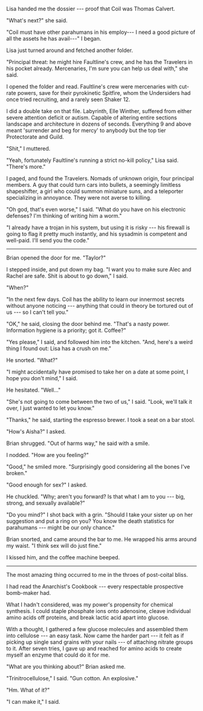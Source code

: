 Lisa handed me the dossier --- proof that Coil was Thomas Calvert.

"What's next?" she said.

"Coil must have other parahumans in his employ--- I need a good picture of all the
assets he has avail---" I began.

Lisa just turned around and fetched another folder.

"Principal threat: he might hire Faultline's crew, and he has the Travelers in his pocket already.
Mercenaries, I'm sure you can help us deal with," she said.

I opened the folder and read. Faultline's crew were mercenaries with cut-rate powers, save for their
pyrokinetic Spitfire, whom the Undersiders had once tried recruiting, and a rarely seen Shaker 12.

I did a double take on that file. Labyrinth, Elle Winther, suffered from either
severe attention deficit or autism. Capable of altering entire sections landscape and architecture
in dozens of seconds. Everything 9 and above meant 'surrender and beg for mercy' to anybody but the
top tier Protectorate and Guild.

"Shit," I muttered.

"Yeah, fortunately Faultline's running a strict no-kill policy," Lisa said. "There's more."

I paged, and found the Travelers. Nomads of unknown origin, four principal members. A guy that could
turn cars into bullets, a seemingly limitless shapeshifter, a girl who could summon miniature suns, and
a teleporter specializing in annoyance. They were not averse to killing.

"Oh god, that's even worse," I said. "What do you have on his electronic defenses? I'm thinking of writing
him a worm."

"I already have a trojan in his system, but using it is risky --- his firewall is going to
flag it pretty much instantly, and his sysadmin is competent and well-paid. I'll send you the code."

----

Brian opened the door for me. "Taylor?"

I stepped inside, and put down my bag.
"I want you to make sure Alec and Rachel are safe. Shit is about to go down," I said.

"When?"

"In the next few days. Coil has the ability to learn our innermost secrets without anyone noticing
--- anything that could in theory be tortured out of us --- so I can't tell you."

"OK," he said, closing the door behind me.
"That's a nasty power. Information hygiene is a priority; got it. Coffee?"

"Yes please," I said, and followed him into the kitchen. "And, here's a weird thing I
found out: Lisa has a crush on me."

He snorted. "What?"

"I might accidentally have promised to take her on a date at some point, I hope you don't mind," I said.

He hesitated. "Well..."

"She's not going to come between the two of us," I said. "Look, we'll talk it over, I just wanted to
let you know."

"Thanks," he said, starting the espresso brewer. I took a seat on a bar stool.

"How's Aisha?" I asked.

Brian shrugged. "Out of harms way," he said with a smile.

I nodded. "How are you feeling?"

"Good," he smiled more. "Surprisingly good considering all the bones I've broken."

"Good enough for sex?" I asked.

He chuckled. "Why; aren't you forward? Is that what I am to you ---
big, strong, and sexually available?"

"Do you mind?" I shot back with a grin. "Should I take your sister up on her
suggestion and put a ring on you? You know the death statistics for parahumans --- might
be our only chance."

Brian snorted, and came around the bar to me. He wrapped his arms around my waist.
"I think sex will do just fine."

I kissed him, and the coffee machine beeped.

----

The most amazing thing occurred to me in the throes of post-coital bliss.

I had read the Anarchist's Cookbook --- every respectable prospective bomb-maker had.

What I hadn't considered, was my power's propensity for chemical synthesis. I could staple phosphate
ions onto adenosine, cleave individual amino acids off proteins, and break lactic acid apart into glucose.

With a thought, I gathered a few glucose molecules and assembled them into cellulose --- an easy task.
Now came the harder part --- it felt as if picking up single sand grains with your nails --- of attaching
nitrate groups to it. After seven tries, I gave up and reached for amino acids to create myself an enzyme that
could do it for me.

"What are you thinking about?" Brian asked me.

"Trinitrocellulose," I said. "Gun cotton. An explosive."

"Hm. What of it?"

"I can make it," I said.
